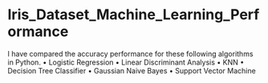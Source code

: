 # Iris_Dataset_Machine_Learning_Performance

I have compared the accuracy performance for these following algorithms in Python.
    •	Logistic Regression
    •	Linear Discriminant Analysis
    •	KNN
    •	Decision Tree Classifier
    •	Gaussian Naive Bayes
    •	Support Vector Machine
